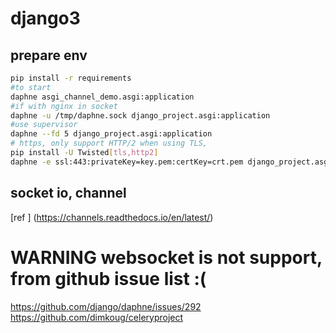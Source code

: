 # django3

## prepare env

```bash
pip install -r requirements
#to start
daphne asgi_channel_demo.asgi:application
#if with nginx in socket
daphne -u /tmp/daphne.sock django_project.asgi:application
#use supervisor
daphne --fd 5 django_project.asgi:application
# https, only support HTTP/2 when using TLS,
pip install -U Twisted[tls,http2]
daphne -e ssl:443:privateKey=key.pem:certKey=crt.pem django_project.asgi:application
```

## socket io, channel

[ref ] (https://channels.readthedocs.io/en/latest/)

# WARNING websocket is not support,  from github issue list :(

https://github.com/django/daphne/issues/292
https://github.com/dimkoug/celeryproject
